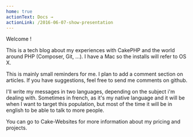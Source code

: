 ```yaml
---
home: true
actionText: Docs →
actionLink: /2016-06-07-show-presentation
---
```


Welcome !

This is a tech blog about my experiences with CakePHP and the world around PHP (Composer, Git, ...). I have a Mac so the installs will refer to OS X.

This is mainly small reminders for me. I plan to add a comment section on articles. If you have suggestions, feel free to send me comments on github.

I'll write my messages in two languages, depending on the subject i'm dealing with. Sometimes in french, as it's my native language and it will be when I want to target this population, but most of the time it will be in english to be able to talk to more people.

You can go to Cake-Websites for more information about my pricing and projects.
